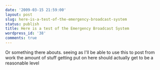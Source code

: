 ```yaml
---
date: '2009-03-15 21:59:00'
layout: post
slug: here-is-a-test-of-the-emergency-broadcast-system
status: publish
title: Here is a test of the Emergency Broadcast System
wordpress_id: '38'
comments: true
---
```


Or something there abouts. seeing as I'll be able to use this to post from work the amount of stuff getting put on here should actually get to be a reasonable level  

